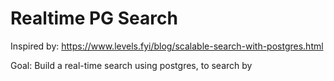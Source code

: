 # Realtime PG Search

Inspired by: https://www.levels.fyi/blog/scalable-search-with-postgres.html

Goal: Build a real-time search using postgres, to search by 